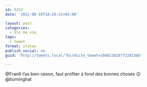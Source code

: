```yaml
---
id: 5212
date: '2011-08-19T18:29:31+02:00'

layout: post
categories:
  - Vis ma vie
tags:
  - tweet
format: status
publish_social: no
guid: 'http://tweets.local/?birdsite_tweet=104621028772282368'

---
```


@Fran6 t’as bien raison, faut profiter à fond des bonnes choses 😉 @burninghat